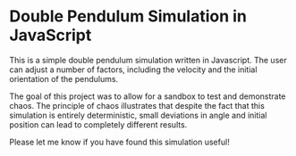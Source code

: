 # Double Pendulum Simulation in JavaScript

This is a simple double pendulum simulation written in Javascript. The user can adjust a number of factors, including the velocity and the initial orientation of the pendulums. 

The goal of this project was to allow for a sandbox to test and demonstrate chaos. The principle of chaos illustrates that despite the fact that this simulation is entirely deterministic, small deviations in angle and initial position can lead to completely different results. 

Please let me know if you have found this simulation useful!